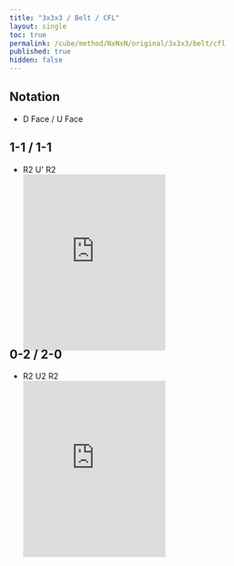```yaml
---
title: "3x3x3 / Belt / CFL"
layout: single
toc: true
permalink: /cube/method/NxNxN/original/3x3x3/belt/cfl
published: true
hidden: false
---
```


<head>
  <base target="_blank">
  <style>
    .iframe-wrapper {
      overflow      : hidden;
      margin-bottom : -35px;
    }
    iframe {
      width         : 250px;
      height        : 330px;
      margin-top    : -20px;
      border        : none;
    }
  </style>
</head>



## Notation

- D Face / U Face



## 1-1 / 1-1

- R2 U' R2
  <div class="iframe-wrapper">
    <iframe
      scrolling="no"
      src="https://ruwix.com/widget/3d/?alg=R2%20U'%20R2'&colored=d/m%20u/m%20frD%20brD%20flU%20blU%20F%20FL%20FR%20B%20BL%20BR%20L%20R&hover=9&speed=500&flags=canvas"
    ></iframe>
  </div>



## 0-2 / 2-0

- R2 U2 R2
  <div class="iframe-wrapper">
    <iframe
      scrolling="no"
      src="https://ruwix.com/widget/3d/?alg=R2%20U2'%20R2'&colored=d/m%20u/m%20frD%20brD%20flU%20blU%20F%20FL%20FR%20B%20BL%20BR%20L%20R&hover=9&speed=500&flags=canvas"
    ></iframe>
  </div>
